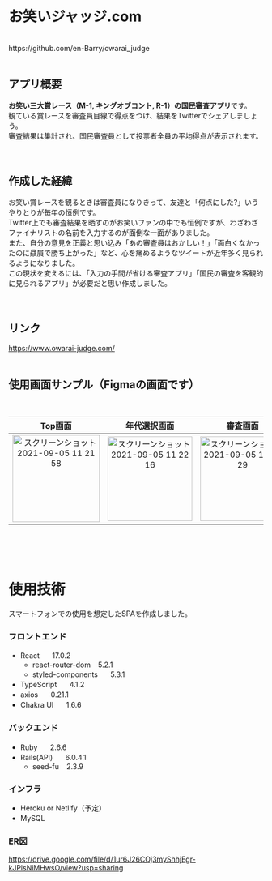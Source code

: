 # お笑いジャッジ.com  
<br />
https://github.com/en-Barry/owarai_judge  
<br />
<br />

## アプリ概要
**お笑い三大賞レース（M-1, キングオブコント, R-1）の国民審査アプリ**です。  
観ている賞レースを審査員目線で得点をつけ、結果をTwitterでシェアしましょう。  
審査結果は集計され、国民審査員として投票者全員の平均得点が表示されます。  
<br />
<br />

## 作成した経緯
お笑い賞レースを観るときは審査員になりきって、友達と「何点にした?」いうやりとりが毎年の恒例です。  
Twitter上でも審査結果を晒すのがお笑いファンの中でも恒例ですが、わざわざファイナリストの名前を入力するのが面倒な一面がありました。  
また、自分の意見を正義と思い込み「あの審査員はおかしい！」「面白くなかったのに贔屓で勝ち上がった」など、心を痛めるようなツイートが近年多く見られるようになりました。  
この現状を変えるには、「入力の手間が省ける審査アプリ」「国民の審査を客観的に見られるアプリ」が必要だと思い作成しました。  
<br />
<br />

## リンク
https://www.owarai-judge.com/
<br />
<br />

## 使用画面サンプル（Figmaの画面です）
<br />

| Top画面 | 年代選択画面 | 審査画面 | 審査結果画面 |
| :---: | :---: | :---: | :---: |
| <img width="172" alt="スクリーンショット 2021-09-05 11 21 58" src="https://user-images.githubusercontent.com/69828703/132112821-103351d0-a0bd-4743-b22d-428154c61304.png"> | <img width="167" alt="スクリーンショット 2021-09-05 11 22 16" src="https://user-images.githubusercontent.com/69828703/132112829-b0a095ec-00c9-49ef-8b3d-f00d4947ccd6.png"> | <img width="167" alt="スクリーンショット 2021-09-05 11 22 29" src="https://user-images.githubusercontent.com/69828703/132112839-4d068ee2-85c4-4a51-ab5c-ee21871b73b7.png"> | <img width="166" alt="スクリーンショット 2021-09-05 11 22 45" src="https://user-images.githubusercontent.com/69828703/132112847-8f86cb25-a6a5-4cac-a18f-bd41692298a2.png"> |  
<br />
<br />
<br />

# 使用技術
スマートフォンでの使用を想定したSPAを作成しました。

### フロントエンド
- React　&ensp; 17.0.2
  - react-router-dom &ensp; 5.2.1
  - styled-components　&ensp; 5.3.1
- TypeScript　&ensp; 4.1.2
- axios　&ensp; 0.21.1
- Chakra UI　&ensp; 1.6.6

### バックエンド
- Ruby　&ensp; 2.6.6
- Rails(API)　&ensp; 6.0.4.1
  - seed-fu &ensp; 2.3.9 

### インフラ
- Heroku or Netlify（予定）
- MySQL　&ensp; 

### ER図
https://drive.google.com/file/d/1ur6J26COj3myShhjEgr-kJPlsNiMHwsO/view?usp=sharing
